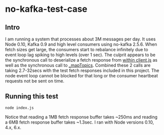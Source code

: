# no-kafka-test-case

## Intro

I am running a system that processes about 3M messages per day.  It uses Node 0.10, Kafka 0.9 and high level consumers
using no-kafka 2.5.6.  When fetch sizes get large, the consumers start to rebalance infinitely due to event loop lag 
spiking to high levels (over 1 sec).  The culprit appears to be the synchronous call to deserialize a fetch response from 
[within client.js](https://github.com/oleksiyk/kafka/blob/v2.5.6/lib/client.js#L337) as well as the synchronous call
to [_mapTopics](https://github.com/oleksiyk/kafka/blob/master/lib/client.js#L57).  Combined these 2 calls are taking
2.7-32secs with the test fetch responses included in this project.  The node event loop cannot be blocked for that long
or the consumer heartbeat requests not be sent on time.

## Running this test
    node index.js
    
Notice that reading a 1MB fetch response buffer takes ~250ms and reading a 6MB fetch response buffer takes ~1.3sec.
I ran with Node versions 0.10, 4.x, 6.x.